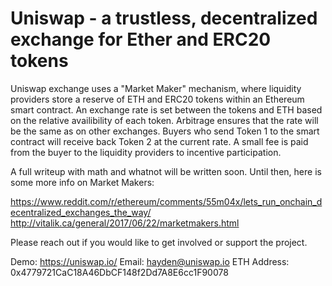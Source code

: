 # Uniswap - a trustless, decentralized exchange for Ether and ERC20 tokens

Uniswap exchange uses a "Market Maker" mechanism, where liquidity providers store a reserve of ETH and ERC20 tokens within an Ethereum smart contract. An exchange rate is set between the tokens and ETH based on the relative availibility of each token. Arbitrage ensures that the rate will be the same as on other exchanges. Buyers who send Token 1 to the smart contract will receive back Token 2 at the current rate. A small fee is paid from the buyer to the liquidity providers to incentive participation.

A full writeup with math and whatnot will be written soon. Until then, here is some more info on Market Makers:

https://www.reddit.com/r/ethereum/comments/55m04x/lets_run_onchain_decentralized_exchanges_the_way/
http://vitalik.ca/general/2017/06/22/marketmakers.html

Please reach out if you would like to get involved or support the project.

Demo: https://uniswap.io/
Email: hayden@uniswap.io
ETH Address: 0x4779721CaC18A46DbCF148f2Dd7A8E6cc1F90078
